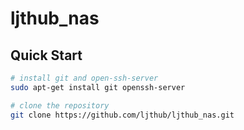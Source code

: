 # ljthub_nas
 
Quick Start
-----------
 
```bash
# install git and open-ssh-server
sudo apt-get install git openssh-server

# clone the repository
git clone https://github.com/ljthub/ljthub_nas.git

```